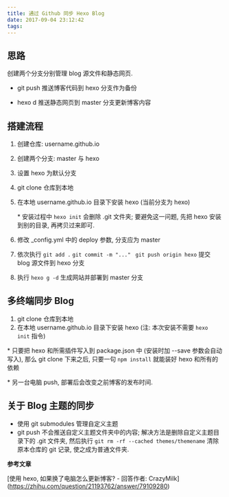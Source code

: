 ```yaml
---
title: 通过 Github 同步 Hexo Blog
date: 2017-09-04 23:12:42
tags:
---
```


## 思路

创建两个分支分别管理 blog 源文件和静态网页.

* git push 推送博客代码到 hexo 分支作为备份


* hexo d 推送静态网页到 master 分支更新博客内容

## 搭建流程

1. 创建仓库: username.github.io

2. 创建两个分支: master 与 hexo

3. 设置 hexo 为默认分支

4. git clone 仓库到本地

5. 在本地 username.github.io 目录下安装 hexo (当前分支为 hexo)

   \* 安装过程中 `hexo init` 会删除 .git 文件夹; 要避免这一问题, 先把 hexo 安装到别的目录, 再拷贝过来即可.

6. 修改 \_config.yml 中的 deploy 参数, 分支应为 master

7. 依次执行 `git add .` `git commit -m "..." ` `git push origin hexo` 提交 blog 源文件到 hexo 分支

8. 执行 `hexo g -d` 生成网站并部署到 master 分支

## 多终端同步 Blog

1. git clone 仓库到本地
2. 在本地 username.github.io 目录下安装 hexo (注: 本次安装不需要 `hexo init` 指令)

\* 只要把 hexo 和所需插件写入到 package.json 中 (安装时加 --save 参数会自动写入), 那么 git clone 下来之后, 只要一句 `npm install` 就能装好 hexo 和所有的依赖

\* 另一台电脑 push, 部署后会改变之前博客的发布时间.

## 关于 Blog 主题的同步

* 使用 git submodules 管理自定义主题
* git push 不会推送自定义主题文件夹中的内容; 解决方法是删除自定义主题目录下的 .git 文件夹, 然后执行 `git rm -rf --cached themes/themename` 清除原本仓库的 git 记录, 使之成为普通文件夹.

**参考文章**

[使用 hexo, 如果换了电脑怎么更新博客? - 回答作者: CrazyMilk] (https://zhihu.com/question/21193762/answer/79109280)

